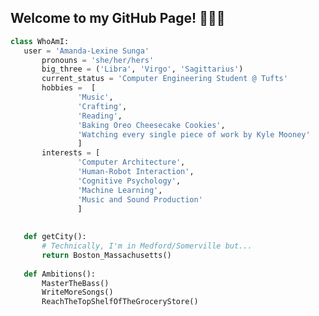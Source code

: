 ## Welcome to my GitHub Page! 🧋✨🪩
 ```python
 class WhoAmI:
 	user = 'Amanda-Lexine Sunga'
		pronouns = 'she/her/hers'
		big_three = ('Libra', 'Virgo', 'Sagittarius')
		current_status = 'Computer Engineering Student @ Tufts'
		hobbies =  [
				'Music',
				'Crafting',
				'Reading',
				'Baking Oreo Cheesecake Cookies',
				'Watching every single piece of work by Kyle Mooney'
			    ]
		interests = [
				'Computer Architecture',
				'Human-Robot Interaction',
				'Cognitive Psychology',
				'Machine Learning',
				'Music and Sound Production'
			    ]
				
	
	def getCity():
		# Technically, I'm in Medford/Somerville but...
		return Boston_Massachusetts()
	
	def Ambitions():
		MasterTheBass()
		WriteMoreSongs()
		ReachTheTopShelfOfTheGroceryStore()
	
 ```

<!---
amandalexine/amandalexine is a ✨ special ✨ repository because its `README.md` (this file) appears on your GitHub profile.
You can click the Preview link to take a look at your changes.
--->
